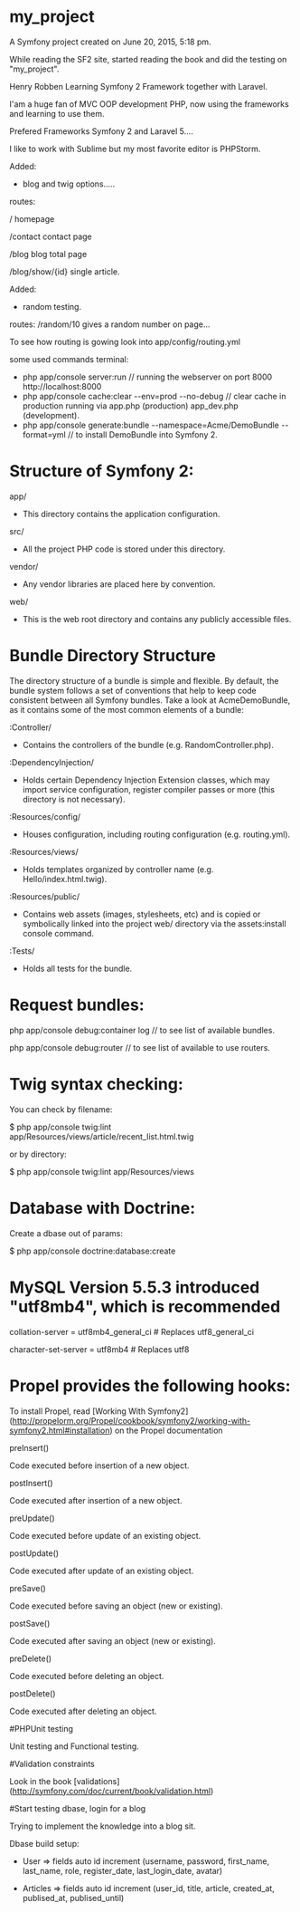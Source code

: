 my_project
==========

A Symfony project created on June 20, 2015, 5:18 pm.

While reading the SF2 site, started reading the book and did the testing on "my_project".

Henry Robben Learning Symfony 2 Framework together with Laravel.

I'am a huge fan of MVC OOP development PHP, now using the frameworks and learning to use them.
 
 Prefered Frameworks Symfony 2 and Laravel 5....
 
 I like to work with Sublime but my most favorite editor is PHPStorm.
 
 
 Added:
 - blog and twig options.....
 
 routes:  
 
 /         homepage
 
 /contact  contact page
 
 /blog     blog total page
 
 /blog/show/{id}      single article.
          
 Added: 
 - random testing.
 
 routes:  /random/10    gives a random number on page...
 
 To see how routing is gowing look into app/config/routing.yml
 
some used commands terminal:
- php app/console server:run                         // running the webserver on port 8000  http://localhost:8000
- php app/console cache:clear --env=prod --no-debug  // clear cache in production running via app.php (production)   app_dev.php (development).
- php app/console generate:bundle --namespace=Acme/DemoBundle --format=yml   // to install DemoBundle into Symfony 2.
 
Structure of Symfony 2:
=======================
app/
- This directory contains the application configuration.

src/
- All the project PHP code is stored under this directory.

vendor/
- Any vendor libraries are placed here by convention.

web/
- This is the web root directory and contains any publicly accessible files.
 
Bundle Directory Structure
==========================
The directory structure of a bundle is simple and flexible. By default, the bundle system follows a set of conventions that help to keep code consistent between all Symfony bundles. Take a look at AcmeDemoBundle, as it contains some of the most common elements of a bundle:
 
:Controller/
- Contains the controllers of the bundle (e.g. RandomController.php).

:DependencyInjection/
- Holds certain Dependency Injection Extension classes, which may import service configuration, register compiler passes or more (this directory is not necessary).

:Resources/config/
- Houses configuration, including routing configuration (e.g. routing.yml).

:Resources/views/
- Holds templates organized by controller name (e.g. Hello/index.html.twig).

:Resources/public/
- Contains web assets (images, stylesheets, etc) and is copied or symbolically linked into the project web/ directory via the assets:install console command.

:Tests/
- Holds all tests for the bundle.


Request bundles:
================
php app/console debug:container log   // to see list of available bundles.

php app/console debug:router    // to see list of available to use routers.

Twig syntax checking:
=====================
You can check by filename:

 $ php app/console twig:lint app/Resources/views/article/recent_list.html.twig

or by directory:

 $ php app/console twig:lint app/Resources/views
 
 
Database with Doctrine:
=======================
Create a dbase out of params:

 $ php app/console doctrine:database:create
 

# MySQL Version 5.5.3 introduced "utf8mb4", which is recommended
collation-server     = utf8mb4_general_ci # Replaces utf8_general_ci

character-set-server = utf8mb4            # Replaces utf8

# Propel provides the following hooks:
To install Propel, read [Working With Symfony2] (http://propelorm.org/Propel/cookbook/symfony2/working-with-symfony2.html#installation) on the Propel documentation

preInsert()

 Code executed before insertion of a new object.

postInsert()

 Code executed after insertion of a new object.

preUpdate()

 Code executed before update of an existing object.

postUpdate()

 Code executed after update of an existing object.

preSave()

 Code executed before saving an object (new or existing).

postSave()

 Code executed after saving an object (new or existing).

preDelete()

 Code executed before deleting an object.

postDelete()

 Code executed after deleting an object.
 
#PHPUnit testing

Unit testing and Functional testing.
 
#Validation constraints
 
 Look in the book [validations] (http://symfony.com/doc/current/book/validation.html)
 
#Start testing dbase, login for a blog
 
Trying to implement the knowledge into a blog sit.

 Dbase build setup:

 - User => fields auto id increment (username, password, first_name, last_name, role, register_date, last_login_date, avatar)

 - Articles => fields auto id increment (user_id, title, article, created_at, publised_at, publised_until)